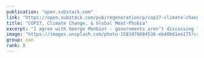 ```yaml
---
publication: "open.substack.com"
link: "https://open.substack.com/pub/regeneration/p/cop27-climate-change-and-global-meat"
title: "COP27, Climate Change, & Global Meat-Phobia"
excerpt: "I agree with George Monbiot - governments aren’t discussing livestock enough - but his calls to eliminate livestock are short-sighted and will cause more harm than good."
image: "https://images.unsplash.com/photo-1581976684536-eb40b61ee175?crop=entropy&cs=tinysrgb&fit=max&fm=jpg&ixid=MnwzMDAzMzh8MHwxfHNlYXJjaHwxNzh8fGNvd3N8ZW58MHx8fHwxNjY4MzAzNTQ5&ixlib=rb-4.0.3&q=80&w=1080"
group: con
rank: 8
---
```

